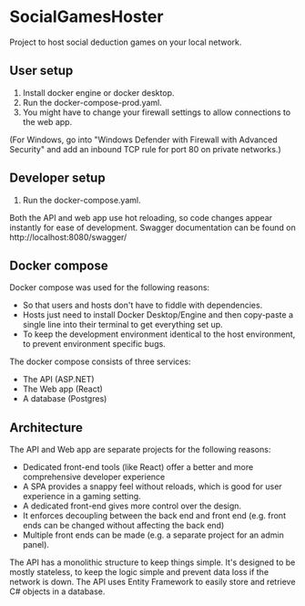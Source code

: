 # SocialGamesHoster
Project to host social deduction games on your local network.

## User setup
1. Install docker engine or docker desktop.
2. Run the docker-compose-prod.yaml.
3. You might have to change your firewall settings to allow connections to the web app.

(For Windows, go into "Windows Defender with Firewall with Advanced Security" and 
add an inbound TCP rule for port 80 on private networks.)

## Developer setup
1. Run the docker-compose.yaml.

Both the API and web app use hot reloading, so code changes appear instantly for ease of development.
Swagger documentation can be found on http://localhost:8080/swagger/

## Docker compose
Docker compose was used for the following reasons:
- So that users and hosts don't have to fiddle with dependencies.
- Hosts just need to install Docker Desktop/Engine and then copy-paste a single line into their terminal to get everything set up.
- To keep the development environment identical to the host environment, to prevent environment specific bugs.

The docker compose consists of three services:
- The API (ASP.NET)
- The Web app (React)
- A database (Postgres)

## Architecture
The API and Web app are separate projects for the following reasons:
- Dedicated front-end tools (like React) offer a better and more comprehensive developer experience
- A SPA provides a snappy feel without reloads, which is good for user experience in a gaming setting.
- A dedicated front-end gives more control over the design.
- It enforces decoupling between the back end and front end (e.g. front ends can be changed without affecting the back end)
- Multiple front ends can be made (e.g. a separate project for an admin panel).

The API has a monolithic structure to keep things simple. It's designed to be mostly stateless, to keep the logic simple 
and prevent data loss if the network is down.
The API uses Entity Framework to easily store and retrieve C# objects in a database.
